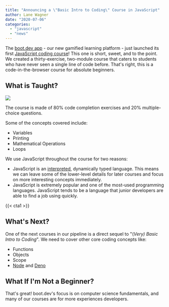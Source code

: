 ```yaml
---
title: "Announcing a \"Basic Intro to Coding\" Course in JavaScript"
author: Lane Wagner
date: "2020-07-06"
categories: 
  - "javascript"
  - "news"
---
```


The [boot.dev app](https://boot.dev/) - our new gamified learning platform - just launched its first [JavaScript coding course](https://boot.dev/basic-intro-to-coding-course/)! This one is short, sweet, and to the point. We created a thirty-exercise, two-module course that caters to students who have never seen a single line of code before. That's right, this is a code-in-the-browser course for absolute beginners.

## What is Taught?

![](/img/800/12433210.jpg)

The course is made of 80% code completion exercises and 20% multiple-choice questions.

Some of the concepts covered include:

- Variables
- Printing
- Mathematical Operations
- Loops

We use JavaScript throughout the course for two reasons:

- JavaScript is an [interpreted](https://en.wikipedia.org/wiki/Interpreted_language#:~:text=An%20interpreted%20language%20is%20a,program%20into%20machine%2Dlanguage%20instructions.), dynamically typed language. This means we can leave some of the lower-level details for later courses and focus on more interesting concepts immediately.
- JavaScript is extremely popular and one of the most-used programming languages. JavaScript tends to be a language that junior developers are able to find a job using quickly.

{{< cta1 >}}

## What's Next?

One of the next courses in our pipeline is a direct sequel to "(_Very) Basic Intro to Coding_". We need to cover other core coding concepts like:

- Functions
- Objects
- Scope
- [Node](https://nodejs.org/en/) and [Deno](https://deno.land/)

## What If I'm Not a Beginner?

That's great! boot.dev's focus is on computer science fundamentals, and many of our courses are for more experiences developers.
